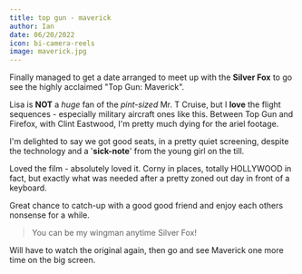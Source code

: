 ```yaml
---
title: top gun - maverick
author: Ian
date: 06/20/2022
icon: bi-camera-reels
image: maverick.jpg
---
```


Finally managed to get a date arranged to meet up with the **Silver Fox** to go see the highly acclaimed "Top Gun: Maverick".

Lisa is **NOT** a _huge_ fan of the _pint-sized_ Mr. T Cruise, but I **love** the flight sequences - especially military aircraft ones like this. Between Top Gun and Firefox, with Clint Eastwood, I'm pretty much dying for the ariel footage.

I'm delighted to say we got good seats, in a pretty quiet screening, despite the technology and a '**sick-note**' from the young girl on the till.

Loved the film - absolutely loved it. Corny in places, totally HOLLYWOOD in fact, but exactly what was needed after a pretty zoned out day in front of a keyboard.

Great chance to catch-up with a good good friend and enjoy each others nonsense for a while.

> You can be my wingman anytime Silver Fox!

Will have to watch the original again, then go and see Maverick one more time on the big screen.
